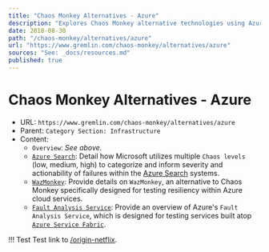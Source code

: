 ```yaml
---
title: "Chaos Monkey Alternatives - Azure"
description: "Explores Chaos Monkey alternative technologies using Azure."
date: 2018-08-30
path: "/chaos-monkey/alternatives/azure"
url: "https://www.gremlin.com/chaos-monkey/alternatives/azure"
sources: "See: _docs/resources.md"
published: true
---
```


# Chaos Monkey Alternatives - Azure

- URL: `https://www.gremlin.com/chaos-monkey/alternatives/azure`
- Parent: `Category Section: Infrastructure`
- Content:
  - `Overview`: _See above._
  - [`Azure Search`](https://azure.microsoft.com/en-gb/blog/inside-azure-search-chaos-engineering/): Detail how Microsoft utilizes multiple `Chaos levels` (low, medium, high) to categorize and inform severity and actionability of failures within the [Azure Search](https://azure.microsoft.com/en-us/services/search/) systems.
  - [`WazMonkey`](https://github.com/smarx/WazMonkey): Provide details on `WazMonkey`, an alternative to Chaos Monkey specifically designed for testing resiliency within Azure cloud services.
  - [`Fault Analysis Service`](https://docs.microsoft.com/en-us/azure/service-fabric/service-fabric-testability-overview): Provide an overview of Azure's `Fault Analysis Service`, which is designed for testing services built atop [`Azure Service Fabric`](https://azure.microsoft.com/en-us/services/service-fabric/).

!!! Test
    Test link to [/origin-netflix][/origin-netflix].

[/]:                                    /
[/advanced-tips]:                       /advanced-tips
[/alternatives]:                        /alternatives
[/alternatives/azure]:                  /alternatives/azure
[/alternatives/docker]:                 /alternatives/docker
[/alternatives/google-cloud-platform]:  /alternatives/google-cloud-platform
[/alternatives/kubernetes]:             /alternatives/kubernetes
[/alternatives/openshift]:              /alternatives/openshift
[/alternatives/private-cloud]:          /alternatives/private-cloud
[/alternatives/spring-boot]:            /alternatives/spring-boot
[/alternatives/vmware]:                 /alternatives/vmware
[/developer-tutorial]:                  /developer-tutorial
[/downloads-resources]:                 /downloads-resources
[/origin-netflix]:                      /origin-netflix
[/simian-army]:                         /simian-army